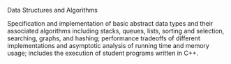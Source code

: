 Data Structures and Algorithms

Specification and implementation of basic abstract data types and their associated algorithms including stacks, queues, lists, sorting and selection, searching, graphs, and hashing; performance tradeoffs of different implementations and asymptotic analysis of running time and memory usage; includes the execution of student programs written in C++.
